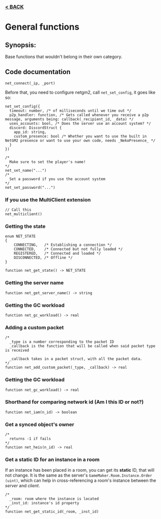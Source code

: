 ### [< BACK](start.md)

# General functions
## Synopsis:
Base functions that wouldn't belong in their own category.
## Code documentation
```gml
net_connect(_ip, _port)
```
Before that, you need to configure netgm2, call `net_set_config`, it goes like so:
```gml
net_set_config({
  timeout: number, /* of milliseconds until we time out */
  p2p_handler: function, /* Gets called whenever you receive a p2p message, arguments being: callback(_recipient_id, _data) */
  uses_accounts: bool, /* Does the server use an account system? */
  discord: DiscordStruct {
    app_id: string,
    custom_presence: bool /* Whether you want to use the built in NetGM2 presence or want to use your own code, needs _NekoPresence_ */
  }
})
```
```gml
/*
  Make sure to set the player's name!
*/
net_set_name("...")
/*
  Set a password if you use the account system
*/
net_set_password("...")
```
### If you use the MultiClient extension
```gml
// Call this
net_multiclient()
```
### Getting the state
```gml
enum NET_STATE 
{
	CONNECTING,   /* Establishing a connection */
	CONNECTED,    /* Connected but not fully loaded */
	REGISTERED,   /* Connected and loaded */
	DISCONNECTED, /* Offline */
}

function net_get_state() -> NET_STATE
```
### Getting the server name
```gml
function net_get_server_name() -> string
```
### Getting the GC workload
```gml
function net_gc_workload() -> real
```
### Adding a custom packet
```gml
/*
  _type is a number corresponding to the packet ID
  _callback is the function that will be called when said packet type is received

  _callback takes in a packet struct, with all the packet data.
*/
function net_add_custom_packet(_type, _callback) -> real
```
### Getting the GC workload
```gml
function net_gc_workload() -> real
```
### Shorthand for comparing network id (Am I this ID or not?)
```gml
function net_iam(n_id) -> boolean
```
### Get a synced object's owner
```gml
/*
  returns -1 if fails
*/
function net_heis(n_id) -> real
```
### Get a static ID for an instance in a room
If an instance has been placed in a room, you can get its __static__ ID, that will not change.
It is the same as the server's `GameMaker.Room.Instance.Order (uint)`, which can help in cross-referencing a room's instance between the _server_ and _client_.

```gml
/*
  _room: room where the instance is located
  _inst_id: instance's id property
*/
function net_get_static_id(_room, _inst_id)
```